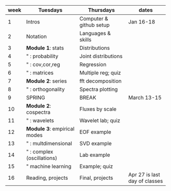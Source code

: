 week | Tuesdays | Thursdays | dates
-----|----------|-----------|------
1 | Intros      |Computer & github setup      |Jan 16-18
2 | Notation    |Languages & skills           | 
3 | **Module 1**: stats |Distributions                | 
4 | " : probability|Joint distributions        | 
5 | " : cov,cor,reg| Regression              
6 | " : matrices   | Multiple reg; quiz         |  
7 | **Module 2**: series | fft decomposition
8 | " : orthogonality| Spectra plotting
9 | SPRING | BREAK | March 13-15
10| **Module 2**: cospectra | Fluxes by scale
11| " : wavelets   | Wavelet lab; quiz   
12| **Module 3**: empirical modes | EOF example 
13| " : multdimensional  | SVD example
14| " : complex (oscillations) | Lab example
15| " machine learning | Example; quiz 
16| Reading, projects | Final, projects | Apr 27 is last day of classes
